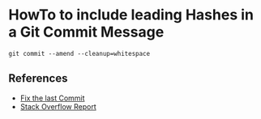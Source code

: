 # HowTo to include leading Hashes in a Git Commit Message

```(console)
git commit --amend --cleanup=whitespace
```

## References

- [Fix the last Commit](99.md#fix-the-last-commit)
- [Stack Overflow Report](10002.md)
